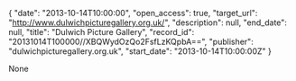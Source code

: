 {
  "date": "2013-10-14T10:00:00", 
  "open_access": true, 
  "target_url": "http://www.dulwichpicturegallery.org.uk/", 
  "description": null, 
  "end_date": null, 
  "title": "Dulwich Picture Gallery", 
  "record_id": "20131014T100000//XBQWydOzQo2FsfLzKQpbA==", 
  "publisher": "dulwichpicturegallery.org.uk", 
  "start_date": "2013-10-14T10:00:00Z"
}

None